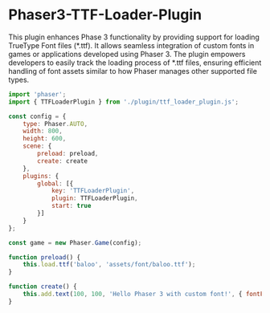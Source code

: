 # Phaser3-TTF-Loader-Plugin

This plugin enhances Phase 3 functionality by providing support for loading TrueType Font files (*.ttf). It allows seamless integration of custom fonts in games or applications developed using Phaser 3. The plugin empowers developers to easily track the loading process of *.ttf files, ensuring efficient handling of font assets similar to how Phaser manages other supported file types. 

```js
import 'phaser';
import { TTFLoaderPlugin } from './plugin/ttf_loader_plugin.js';

const config = {
    type: Phaser.AUTO,
    width: 800,
    height: 600,
    scene: {
        preload: preload,
        create: create
    },
    plugins: {
        global: [{
            key: 'TTFLoaderPlugin',
            plugin: TTFLoaderPlugin,
            start: true
        }]
    }
};

const game = new Phaser.Game(config);

function preload() {
    this.load.ttf('baloo', 'assets/font/baloo.ttf');
}

function create() {
    this.add.text(100, 100, 'Hello Phaser 3 with custom font!', { fontFamily: 'baloo', fontSize: '32px', color: '#ffffff' });
}